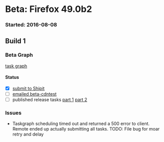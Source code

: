 # Beta: Firefox 49.0b2

### Started: 2016-08-08

## Build 1

### Beta Graph
[task graph](https://tools.taskcluster.net/task-group-inspector/#PAvWsUQhRRSpGm9CgLEXbA)


#### Status
- [x] [submit to Shipit](https://wiki.mozilla.org/Release:Release_Automation_on_Mercurial:Starting_a_Release#Submit_to_Ship_It)
- [ ] [emailed beta-cdntest](../how-tos/relpro.md#1-email-drivers-re-release-live-on-test-channel)
- [ ] published release tasks [part 1](../how-tos/relpro.md#3-publish-release) [part 2](../how-tos/relpro.md#4-post-release-step)

### Issues
- Taskgraph scheduling timed out and returned a 500 error to client. Remote ended up actually submitting all tasks. TODO: File bug for moar retry and delay


